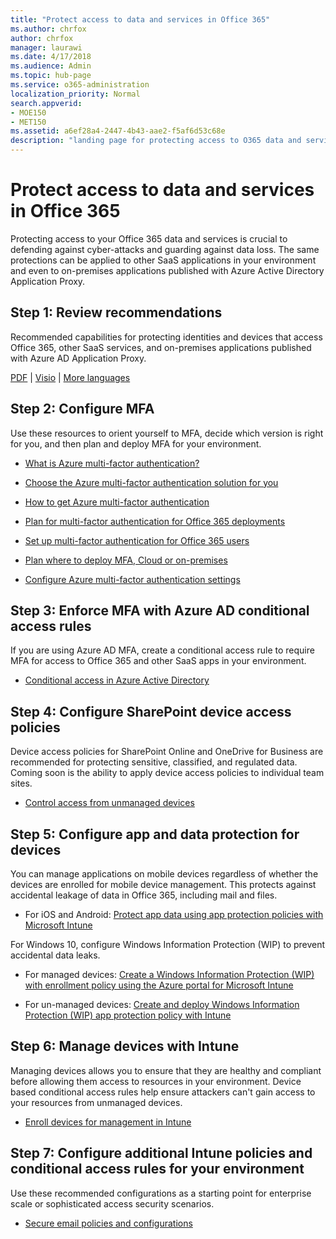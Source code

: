 ```yaml
---
title: "Protect access to data and services in Office 365"
ms.author: chrfox
author: chrfox
manager: laurawi
ms.date: 4/17/2018
ms.audience: Admin
ms.topic: hub-page
ms.service: o365-administration
localization_priority: Normal
search.appverid: 
- MOE150
- MET150
ms.assetid: a6ef28a4-2447-4b43-aae2-f5af6d53c68e
description: "landing page for protecting access to O365 data and services"
---
```


# Protect access to data and services in Office 365

Protecting access to your Office 365 data and services is crucial to defending against cyber-attacks and guarding against data loss. The same protections can be applied to other SaaS applications in your environment and even to on-premises applications published with Azure Active Directory Application Proxy.
  
## Step 1: Review recommendations

Recommended capabilities for protecting identities and devices that access Office 365, other SaaS services, and on-premises applications published with Azure AD Application Proxy.
  
[PDF](https://go.microsoft.com/fwlink/p/?linkid=841656) | [Visio](https://go.microsoft.com/fwlink/p/?linkid=841657) | [More languages](https://www.microsoft.com/download/details.aspx?id=55032)
  
## Step 2: Configure MFA

Use these resources to orient yourself to MFA, decide which version is right for you, and then plan and deploy MFA for your environment.
  
- [What is Azure multi-factor authentication?](https://docs.microsoft.com/en-us/azure/multi-factor-authentication/multi-factor-authentication)
    
- [Choose the Azure multi-factor authentication solution for you](https://docs.microsoft.com/en-us/azure/multi-factor-authentication/multi-factor-authentication-get-started)
    
- [How to get Azure multi-factor authentication](https://docs.microsoft.com/en-us/azure/multi-factor-authentication/multi-factor-authentication-versions-plans)
    
- [Plan for multi-factor authentication for Office 365 deployments](https://support.office.com/article/Plan-for-multi-factor-authentication-for-Office-365-Deployments-043807b2-21db-4d5c-b430-c8a6dee0e6ba)
    
- [Set up multi-factor authentication for Office 365 users](https://support.office.com/article/Set-up-multi-factor-authentication-for-Office-365-users-8f0454b2-f51a-4d9c-bcde-2c48e41621c6?ui=en-US&amp;rs=en-US&amp;ad=US)
    
- [Plan where to deploy MFA, Cloud or on-premises](https://docs.microsoft.com/en-us/azure/multi-factor-authentication/multi-factor-authentication-get-started)
    
- [Configure Azure multi-factor authentication settings](https://docs.microsoft.com/en-us/azure/multi-factor-authentication/multi-factor-authentication-whats-next)
    
## Step 3: Enforce MFA with Azure AD conditional access rules

If you are using Azure AD MFA, create a conditional access rule to require MFA for access to Office 365 and other SaaS apps in your environment.
  
- [Conditional access in Azure Active Directory](https://docs.microsoft.com/en-us/azure/active-directory/active-directory-conditional-access-azure-portal)
    
## Step 4: Configure SharePoint device access policies

Device access policies for SharePoint Online and OneDrive for Business are recommended for protecting sensitive, classified, and regulated data. Coming soon is the ability to apply device access policies to individual team sites.
  
- [Control access from unmanaged devices](https://support.office.com/article/Control-access-from-unmanaged-devices-5ae550c4-bd20-4257-847b-5c20fb053622?ui=en-US&amp;rs=en-US&amp;ad=US)
    
## Step 5: Configure app and data protection for devices

You can manage applications on mobile devices regardless of whether the devices are enrolled for mobile device management. This protects against accidental leakage of data in Office 365, including mail and files.
  
- For iOS and Android: [Protect app data using app protection policies with Microsoft Intune](https://docs.microsoft.com/en-us/intune-classic/deploy-use/protect-app-data-using-mobile-app-management-policies-with-microsoft-intune)
    
For Windows 10, configure Windows Information Protection (WIP) to prevent accidental data leaks.
  
- For managed devices: [Create a Windows Information Protection (WIP) with enrollment policy using the Azure portal for Microsoft Intune](https://docs.microsoft.com/en-us/windows/threat-protection/windows-information-protection/create-wip-policy-using-intune-azure)
    
- For un-managed devices: [Create and deploy Windows Information Protection (WIP) app protection policy with Intune](https://docs.microsoft.com/en-us/intune/windows-information-protection-policy-create)
    
## Step 6: Manage devices with Intune

Managing devices allows you to ensure that they are healthy and compliant before allowing them access to resources in your environment. Device based conditional access rules help ensure attackers can't gain access to your resources from unmanaged devices.
  
- [Enroll devices for management in Intune](https://docs.microsoft.com/en-us/intune-classic/deploy-use/enroll-devices-in-microsoft-intune)
    
## Step 7: Configure additional Intune policies and conditional access rules for your environment

Use these recommended configurations as a starting point for enterprise scale or sophisticated access security scenarios.
  
- [Secure email policies and configurations](https://docs.microsoft.com/en-us/azure/active-directory/secure-email-introduction)
    

